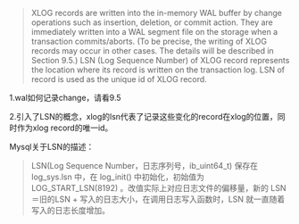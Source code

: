 >XLOG records are written into the in-memory WAL buffer by change operations such as insertion, deletion, or commit action. 
They are immediately written into a WAL segment file on the storage when a transaction commits/aborts. 
(To be precise, the writing of XLOG records may occur in other cases. The details will be described in Section 9.5.) 
LSN (Log Sequence Number) of XLOG record represents the location where its record is written on the transaction log.
LSN of record is used as the unique id of XLOG record.

1.wal如何记录change，请看9.5

2.引入了LSN的概念，xlog的lsn代表了记录这些变化的record在xlog的位置，同时作为xlog record的唯一id。

Mysql关于LSN的描述：
>LSN(Log Sequence Number，日志序列号，ib_uint64_t) 保存在 log_sys.lsn 中，在 log_init() 中初始化，初始值为 LOG_START_LSN(8192) 。改值实际上对应日志文件的偏移量，新的 LSN＝旧的LSN + 写入的日志大小，在调用日志写入函数时，LSN 就一直随着写入的日志长度增加。


